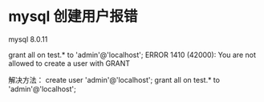 # mysql 创建用户报错
mysql 8.0.11


grant all on test.* to 'admin'@'localhost';
ERROR 1410 (42000): You are not allowed to create a user with GRANT

解决方法：
create user 'admin'@'localhost';
grant all on test.* to 'admin'@'localhost';
